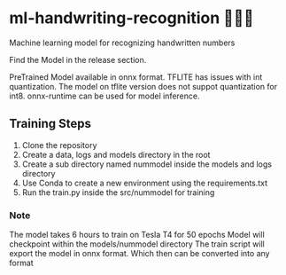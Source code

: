 # ml-handwriting-recognition 🤖✍🏽

Machine learning model for recognizing handwritten numbers

Find the Model in the release section.

PreTrained Model available in onnx format. TFLITE has issues with int quantization. The model on tflite version does not suppot quantization for int8. onnx-runtime can be used for model inference.

## Training Steps

1. Clone the repository
2. Create a data, logs and models directory in the root
3. Create a sub directory named nummodel inside the models and logs directory
4. Use Conda to create a new environment using the requirements.txt
5. Run the train.py inside the src/nummodel for training

### Note
The model takes 6 hours to train on Tesla T4 for 50 epochs
Model will checkpoint within the models/nummodel directory
The train script will export the model in onnx format. Which then can be converted into any format
